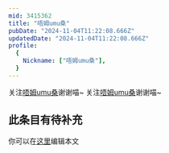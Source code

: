 ```yaml
---
mid: 3415362
title: "唔姆umu桑"
pubDate: "2024-11-04T11:22:08.666Z"
updatedDate: "2024-11-04T11:22:08.666Z"
profile:
  {
    Nickname: ["唔姆umu桑"],
  }
---
```


关注[唔姆umu桑](https://space.bilibili.com/3415362)谢谢喵~ 关注[唔姆umu桑](https://space.bilibili.com/3415362)谢谢喵~

## 此条目有待补充
你可以在[这里](https://github.com/Yuhanawa/VTuber.ICU/edit/master/src/content/v/唔姆umu桑/index.md)编辑本文
